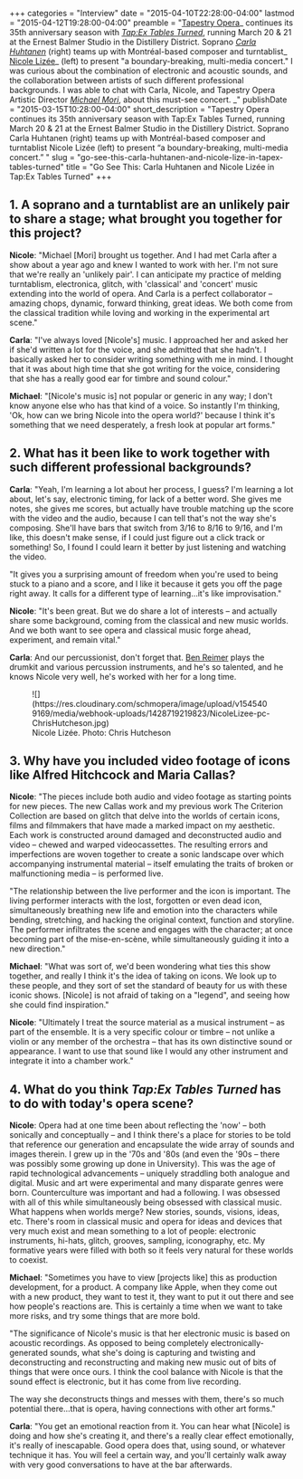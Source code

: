+++
categories = "Interview"
date = "2015-04-10T22:28:00-04:00"
lastmod = "2015-04-12T19:28:00-04:00"
preamble = "[Tapestry Opera](https://tapestryopera.com/)_ continues its 35th anniversary season with _[_Tap:Ex Tables Turned_](https://tapestryopera.com/tapex-tables-turned/)_, running March 20 & 21 at the Ernest Balmer Studio in the Distillery District. Soprano _[Carla Huhtanen](http://www.carlahuhtanen.com/)_ (right) teams up with Montréal-based composer and turntablist_[ Nicole Lizée](http://www.nicolelizee.com/)_ (left) to present \"a boundary-breaking, multi-media concert.\" I was curious about the combination of electronic and acoustic sounds, and the collaboration between artists of such different professional backgrounds. I was able to chat with Carla, Nicole, and Tapestry Opera Artistic Director _[Michael Mori](https://tapestryopera.com/about/who-we-are/)_, about this must-see concert. _"
publishDate = "2015-03-15T10:28:00-04:00"
short_description = "Tapestry Opera continues its 35th anniversary season with Tap:Ex Tables Turned, running March 20 &amp; 21 at the Ernest Balmer Studio in the Distillery District. Soprano Carla Huhtanen (right) teams up with Montréal-based composer and turntablist Nicole Lizée (left) to present “a boundary-breaking, multi-media concert.” "
slug = "go-see-this-carla-huhtanen-and-nicole-lize-in-tapex-tables-turned"
title = "Go See This: Carla Huhtanen and Nicole Lizée in Tap:Ex Tables Turned"
+++

## 1\. A soprano and a turntablist are an unlikely pair to share a stage; what brought you together for this project?

**Nicole**: "Michael [Mori] brought us together. And I had met Carla after a show about a year ago and knew I wanted to work with her. I'm not sure that we're really an 'unlikely pair'. I can anticipate my practice of melding turntablism, electronica, glitch, with 'classical' and 'concert' music extending into the world of opera. And Carla is a perfect collaborator – amazing chops, dynamic, forward thinking, great ideas. We both come from the classical tradition while loving and working in the experimental art scene." 

**Carla**: "I've always loved [Nicole's] music. I approached her and asked her if she'd written a lot for the voice, and she admitted that she hadn't. I basically asked her to consider writing something with me in mind. I thought that it was about high time that she got writing for the voice, considering that she has a really good ear for timbre and sound colour." 

**Michael**: "[Nicole's music is] not popular or generic in any way; I don't know anyone else who has that kind of a voice. So instantly I'm thinking, 'Ok, how can we bring Nicole into the opera world?' because I think it's something that we need desperately, a fresh look at popular art forms." 

## 2\. What has it been like to work together with such different professional backgrounds?

**Carla**: "Yeah, I'm learning a lot about her process, I guess? I'm learning a lot about, let's say, electronic timing, for lack of a better word. She gives me notes, she gives me scores, but actually have trouble matching up the score with the video and the audio, because I can tell that's not the way she's composing. She'll have bars that switch from 3/16 to 8/16 to 9/16, and I'm like, this doesn't make sense, if I could just figure out a click track or something! So, I found I could learn it better by just listening and watching the video. 

"It gives you a surprising amount of freedom when you're used to being stuck to a piano and a score, and I like it because it gets you off the page right away. It calls for a different type of learning…it's like improvisation." 

**Nicole**: "It's been great. But we do share a lot of interests – and actually share some background, coming from the classical and new music worlds. And we both want to see opera and classical music forge ahead, experiment, and remain vital." 

**Carla**: And our percussionist, don't forget that. [Ben Reimer](http://music.cbc.ca/#!/artists/Ben-Reimer) plays the drumkit and various percussion instruments, and he's so talented, and he knows Nicole very well, he's worked with her for a long time. 

<figure data-type="image">
![](https://res.cloudinary.com/schmopera/image/upload/v1545409169/media/webhook-uploads/1428719219823/NicoleLizee-pc-ChrisHutcheson.jpg)
<figcaption>Nicole Lizée. Photo: Chris Hutcheson</figcaption>
</figure>

## 3\. Why have you included video footage of icons like Alfred Hitchcock and Maria Callas?  

**Nicole**: "The pieces include both audio and video footage as starting points for new pieces. The new Callas work and my previous work The Criterion Collection are based on glitch that delve into the worlds of certain icons, films and filmmakers that have made a marked impact on my aesthetic. Each work is constructed around damaged and deconstructed audio and video – chewed and warped videocassettes. The resulting errors and imperfections are woven together to create a sonic landscape over which accompanying instrumental material – itself emulating the traits of broken or malfunctioning media – is performed live. 

"The relationship between the live performer and the icon is important. The living performer interacts with the lost, forgotten or even dead icon, simultaneously breathing new life and emotion into the characters while bending, stretching, and hacking the original context, function and storyline. The performer infiltrates the scene and engages with the character; at once becoming part of the mise-en-scène, while simultaneously guiding it into a new direction." 

**Michael**: "What was sort of, we'd been wondering what ties this show together, and really I think it's the idea of taking on icons. We look up to these people, and they sort of set the standard of beauty for us with these iconic shows. [Nicole] is not afraid of taking on a "legend", and seeing how she could find inspiration." 

**Nicole**: "Ultimately I treat the source material as a musical instrument – as part of the ensemble. It is a very specific colour or timbre – not unlike a violin or any member of the orchestra – that has its own distinctive sound or appearance. I want to use that sound like I would any other instrument and integrate it into a chamber work." 

## 4\. What do you think _Tap:Ex Tables Turned_ has to do with today's opera scene?

**Nicole**: Opera had at one time been about reflecting the 'now' – both sonically and conceptually – and I think there's a place for stories to be told that reference our generation and encapsulate the wide array of sounds and images therein. I grew up in the '70s and '80s (and even the '90s – there was possibly some growing up done in University). This was the age of rapid technological advancements – uniquely straddling both analogue and digital. Music and art were experimental and many disparate genres were born. Counterculture was important and had a following. I was obsessed with all of this while simultaneously being obsessed with classical music. What happens when worlds merge? New stories, sounds, visions, ideas, etc. There's room in classical music and opera for ideas and devices that very much exist and mean something to a lot of people: electronic instruments, hi-hats, glitch, grooves, sampling, iconography, etc. My formative years were filled with both so it feels very natural for these worlds to coexist. 

**Michael**: "Sometimes you have to view [projects like] this as production development, for a product. A company like Apple, when they come out with a new product, they want to test it, they want to put it out there and see how people's reactions are. This is certainly a time when we want to take more risks, and try some things that are more bold. 

"The significance of Nicole's music is that her electronic music is based on acoustic recordings. As opposed to being completely electronically-generated sounds, what she's doing is capturing and twisting and deconstructing and reconstructing and making new music out of bits of things that were once ours. I think the cool balance with Nicole is that the sound effect is electronic, but it has come from live recording. 

The way she deconstructs things and messes with them, there's so much potential there…that is opera, having connections with other art forms." 

**Carla**: "You get an emotional reaction from it. You can hear what [Nicole] is doing and how she's creating it, and there's a really clear effect emotionally, it's really of inescapable. Good opera does that, using sound, or whatever technique it has. You will feel a certain way, and you'll certainly walk away with very good conversations to have at the bar afterwards.
